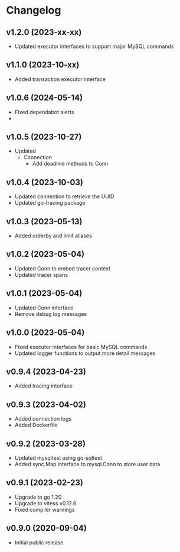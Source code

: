 # Changelog

## v1.2.0 (2023-xx-xx)
- Updated executor interfaces to support major MySQL commands

## v1.1.0 (2023-10-xx)
- Added transaction executor interface


## v1.0.6 (2024-05-14)
- Fixed dependabot alerts
- 
## v1.0.5 (2023-10-27)
- Updated
  - Connection
    - Add deadline methods to Conn

## v1.0.4 (2023-10-03)
- Updated connection to retrieve the UUID
- Updated go-tracing package

## v1.0.3 (2023-05-13)
- Added orderby and limit aliases

## v1.0.2 (2023-05-04)
- Updated Conn to embed tracer context
- Updated tracer spans

## v1.0.1 (2023-05-04)
- Updated Conn interface
- Remove debug log messages

## v1.0.0 (2023-05-04)
- Fixed executor interfaces for basic MySQL commands
- Updated logger functions to output more detail messages

## v0.9.4 (2023-04-23)
- Added tracing interface

## v0.9.3 (2023-04-02)
- Added connection logs
- Added Dockerfile

## v0.9.2 (2023-03-28)
- Updated mysqltest using go-sqltest
- Added sync.Map interface to mysql.Conn to store user data

## v0.9.1 (2023-02-23)
- Upgrade to go 1.20
- Upgrade to vitess v0.12.6
- Fixed compiler warnings

## v0.9.0 (2020-09-04)
- Initial public release  
